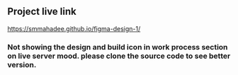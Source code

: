## Project live link
https://smmahadee.github.io/figma-design-1/

### Not showing the design and build icon in work process section on live server mood. please clone the source code to see better version.
